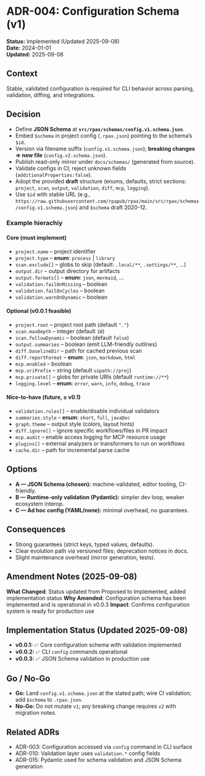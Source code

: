 # ADR-004: Configuration Schema (v1)

**Status:** Implemented (Updated 2025-09-08)  
**Date:** 2024-01-01  
**Updated:** 2025-09-08

## Context

Stable, validated configuration is required for CLI behavior across parsing, validation, diffing, and integrations.

## Decision

* Define **JSON Schema** at **`src/rpax/schemas/config.v1.schema.json`**.
* Embed `$schema` in project config (`.rpax.json`) pointing to the schema’s `$id`.
* Version via filename suffix (`config.v1.schema.json`); **breaking changes ⇒ new file** (`config.v2.schema.json`).
* Publish read-only mirror under `docs/schemas/` (generated from source).
* Validate configs in CI; reject unknown fields (`additionalProperties:false`).
* Adopt the provided **draft** structure (enums, defaults, strict sections: `project`, `scan`, `output`, `validation`, `diff`, `mcp`, `logging`).
* Use `$id` with stable URL (e.g., `https://raw.githubusercontent.com/rpapub/rpax/main/src/rpax/schemas/config.v1.schema.json`) and `$schema` draft 2020-12.

### Example hierachiy

#### Core (must implement)

* `project.name` – project identifier
* `project.type` – **enum**: `process` | `library`
* `scan.exclude[]` – globs to skip (default: `.local/**`, `.settings/**`, …)
* `output.dir` – output directory for artifacts
* `output.formats[]` – **enum**: `json`, `mermaid`, …
* `validation.failOnMissing` – boolean
* `validation.failOnCycles` – boolean
* `validation.warnOnDynamic` – boolean

#### Optional (v0.0.1 feasible)

* `project.root` – project root path (default `"."`)
* `scan.maxDepth` – integer (default `10`)
* `scan.followDynamic` – boolean (default `false`)
* `output.summaries` – boolean (emit LLM-friendly outlines)
* `diff.baselineDir` – path for cached previous scan
* `diff.reportFormat` – **enum**: `json`, `markdown`, `html`
* `mcp.enabled` – boolean
* `mcp.uriPrefix` – string (default `uipath://proj`)
* `mcp.private[]` – globs for private URIs (default `runtime://**`)
* `logging.level` – **enum**: `error`, `warn`, `info`, `debug`, `trace`

#### Nice-to-have (future, ≥ v0.1)

* `validation.rules[]` – enable/disable individual validators
* `summaries.style` – **enum**: `short`, `full`, `javaDoc`
* `graph.theme` – output style (colors, layout hints)
* `diff.ignore[]` – ignore specific workflows/files in PR impact
* `mcp.audit` – enable access logging for MCP resource usage
* `plugins[]` – external analyzers or transformers to run on workflows
* `cache.dir` – path for incremental parse cache


## Options

* **A — JSON Schema (chosen):** machine-validated, editor tooling, CI-friendly.
* **B — Runtime-only validation (Pydantic):** simpler dev loop, weaker ecosystem interop.
* **C — Ad hoc config (YAML/none):** minimal overhead, no guarantees.

## Consequences

* Strong guarantees (strict keys, typed values, defaults).
* Clear evolution path via versioned files; deprecation notices in docs.
* Slight maintenance overhead (mirror generation, tests).

## Amendment Notes (2025-09-08)

**What Changed**: Status updated from Proposed to Implemented, added implementation status
**Why Amended**: Configuration schema has been implemented and is operational in v0.0.3
**Impact**: Confirms configuration system is ready for production use

## Implementation Status (Updated 2025-09-08)

* **v0.0.1:** ✅ Core configuration schema with validation implemented
* **v0.0.2:** ✅ CLI `config` commands operational
* **v0.0.3:** ✅ JSON Schema validation in production use

## Go / No-Go

* **Go:** Land `config.v1.schema.json` at the stated path; wire CI validation; add `$schema` to `.rpax.json`.
* **No-Go:** Do not mutate `v1`; any breaking change requires `v2` with migration notes.

## Related ADRs

* ADR-003: Configuration accessed via `config` command in CLI surface
* ADR-010: Validation layer uses `validation.*` config fields
* ADR-015: Pydantic used for schema validation and JSON Schema generation
